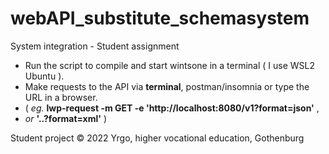 # webAPI_substitute_schemasystem
System integration - Student assignment

- Run the script to compile and start wintsone in a terminal ( I use WSL2 Ubuntu ).
- Make requests to the API via **terminal**, postman/insomnia or type the URL in a browser.
- ( *eg.* **lwp-request -m GET -e 'http://localhost:8080/v1?format=json'** , 
- *or* **'..?format=xml'** )

Student project © 2022 Yrgo, higher vocational education, Gothenburg
